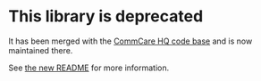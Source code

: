 # This library is deprecated

It has been merged with the [CommCare HQ code base](https://github.com/dimagi/commcare-hq/) and is now maintained there.

See [the new README](https://github.com/dimagi/commcare-hq/blob/master/corehq/ex-submodules/fluff/README.md) for more information.
